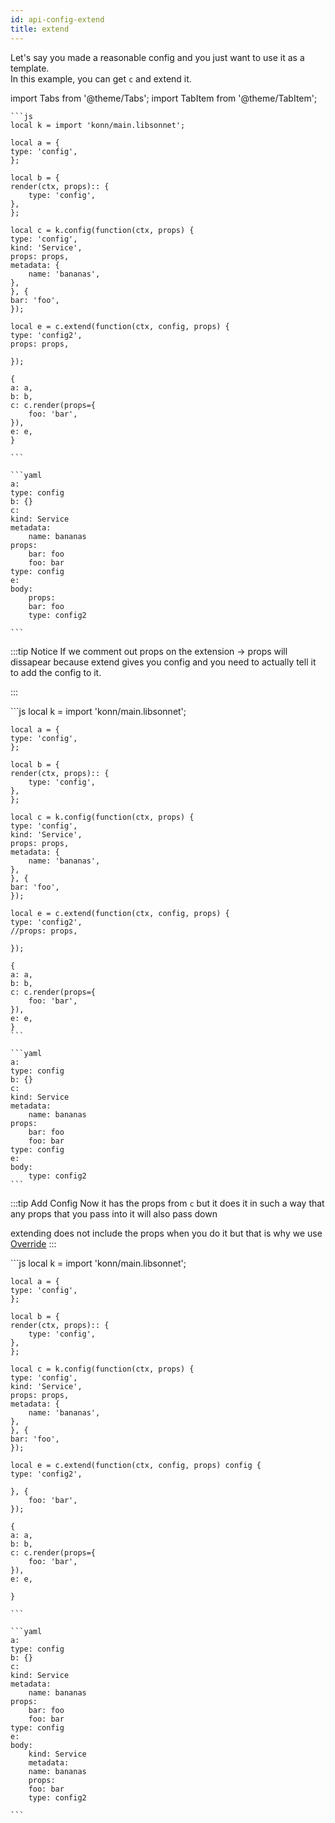 ```yaml
---
id: api-config-extend
title: extend
---
```


Let's say you made a reasonable config and you just want to use it as a template.  
In this example, you can get `c` and extend it.

import Tabs from '@theme/Tabs';
import TabItem from '@theme/TabItem';

<Tabs>
  <TabItem value="jsonnet" label="Jsonnet" default>

    ```js
    local k = import 'konn/main.libsonnet';

    local a = {
    type: 'config',
    };

    local b = {
    render(ctx, props):: {
        type: 'config',
    },
    };

    local c = k.config(function(ctx, props) {
    type: 'config',
    kind: 'Service',
    props: props,
    metadata: {
        name: 'bananas',
    },
    }, {
    bar: 'foo',
    });

    local e = c.extend(function(ctx, config, props) {
    type: 'config2',
    props: props,
    
    });

    {
    a: a, 
    b: b,
    c: c.render(props={
        foo: 'bar',
    }),
    e: e,
    }
 
    ```

  </TabItem>
  <TabItem value="yaml" label="YAML Output">

    ```yaml
    a:
    type: config
    b: {}
    c:
    kind: Service
    metadata:
        name: bananas
    props:
        bar: foo
        foo: bar
    type: config
    e:
    body:
        props:
        bar: foo
        type: config2

    ```

  </TabItem>
</Tabs>

:::tip Notice
If we comment out props on the extension → props will dissapear because extend gives you config and 
you need to actually tell it to add the config to it.

:::



<Tabs>
  <TabItem value="jsonnet" label="Jsonnet" default>
    ```js
    local k = import 'konn/main.libsonnet';

    local a = {
    type: 'config',
    };

    local b = {
    render(ctx, props):: {
        type: 'config',
    },
    };

    local c = k.config(function(ctx, props) {
    type: 'config',
    kind: 'Service',
    props: props,
    metadata: {
        name: 'bananas',
    },
    }, {
    bar: 'foo',
    });

    local e = c.extend(function(ctx, config, props) {
    type: 'config2',
    //props: props,

    });

    {
    a: a, 
    b: b,
    c: c.render(props={
        foo: 'bar',
    }),
    e: e,
    }
    ```
  </TabItem>
  <TabItem value="yaml" label="YAML Output">


    ```yaml
    a:
    type: config
    b: {}
    c:
    kind: Service
    metadata:
        name: bananas
    props:
        bar: foo
        foo: bar
    type: config
    e:
    body:
        type: config2
    ```
  </TabItem>
</Tabs>


:::tip Add Config
Now it has the props from `c` but it does it in such a way that any props that you pass into it  will also pass down

extending does not include the props when you do it but that is why we use [Override](api-config-override)
:::

<Tabs>
  <TabItem value="jsonnet" label="Jsonnet" default>
    ```js
    local k = import 'konn/main.libsonnet';

    local a = {
    type: 'config',
    };

    local b = {
    render(ctx, props):: {
        type: 'config',
    },
    };

    local c = k.config(function(ctx, props) {
    type: 'config',
    kind: 'Service',
    props: props,
    metadata: {
        name: 'bananas',
    },
    }, {
    bar: 'foo',
    });

    local e = c.extend(function(ctx, config, props) config {
    type: 'config2',
    
    }, {
        foo: 'bar',
    });

    {
    a: a, 
    b: b,
    c: c.render(props={
        foo: 'bar',
    }),
    e: e,
    
    }
 
    ```
  </TabItem>
  <TabItem value="yaml" label="YAML Output">


    ```yaml
    a:
    type: config
    b: {}
    c:
    kind: Service
    metadata:
        name: bananas
    props:
        bar: foo
        foo: bar
    type: config
    e:
    body:
        kind: Service
        metadata:
        name: bananas
        props:
        foo: bar
        type: config2

    ```
  </TabItem>
</Tabs>